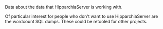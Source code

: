 Data about the data that HipparchiaServer is working with.

Of particular interest for people who don't want to use HipparchiaServer
are the wordcount SQL dumps. These could be retooled for other projects.